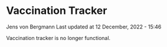 Vaccination Tracker
================
Jens von Bergmann
Last updated at 12 December, 2022 - 15:46

Vaccination tracker is no longer functional.
